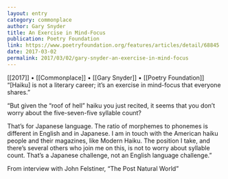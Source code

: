 ```yaml
---
layout: entry
category: commonplace
author: Gary Snyder
title: An Exercise in Mind-Focus
publication: Poetry Foundation
link: https://www.poetryfoundation.org/features/articles/detail/68845
date: 2017-03-02
permalink: 2017/03/02/gary-snyder-an-exercise-in-mind-focus
---
```


[[2017]] • [[Commonplace]] • [[Gary Snyder]] • [[Poetry Foundation]] 
 
“[Haiku] is not a literary career; it’s an exercise in mind-focus that everyone shares.”

“But given the “roof of hell” haiku you just recited, it seems that you don’t worry about the five-seven-five syllable count?

That’s for Japanese language. The ratio of morphemes to phonemes is different in English and in Japanese. I am in touch with the American haiku people and their magazines, like Modern Haiku. The position I take, and there’s several others who join me on this, is not to worry about syllable count. That’s a Japanese challenge, not an English language challenge.”

From interview with John Felstiner, “The Post Natural World”
